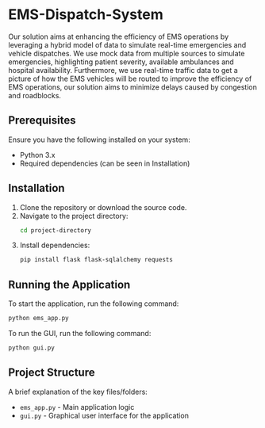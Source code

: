 # EMS-Dispatch-System

Our solution aims at enhancing the efficiency of EMS operations by leveraging a hybrid model of data to simulate real-time emergencies and vehicle dispatches. We use mock data from multiple sources to simulate emergencies, highlighting patient severity, available ambulances and hospital availability. Furthermore, we use real-time traffic data to get a picture of how the EMS vehicles will be routed to improve the efficiency of EMS operations, our solution aims to minimize delays caused by congestion and roadblocks. 

## Prerequisites

Ensure you have the following installed on your system:
- Python 3.x
- Required dependencies (can be seen in Installation)

## Installation

1. Clone the repository or download the source code.
2. Navigate to the project directory:
   ```sh
   cd project-directory
   ```
3. Install dependencies:
   ```sh
   pip install flask flask-sqlalchemy requests
   ```

## Running the Application

To start the application, run the following command:
```sh
python ems_app.py
```

To run the GUI, run the following command:
```sh
python gui.py
```

## Project Structure

A brief explanation of the key files/folders:
- `ems_app.py` - Main application logic
- `gui.py` - Graphical user interface for the application

